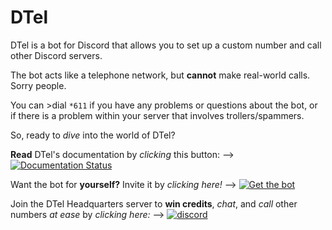 # DTel

DTel is a bot for Discord that allows you to set up a custom number and call other Discord servers.

The bot acts like a telephone network, but **cannot** make real-world calls. Sorry people.

You can >dial `*611` if you have any problems or questions about the bot, or if there is a problem within your server that involves trollers/spammers.

So, ready to *dive* into the world of DTel?

**Read** DTel's documentation by *clicking* this button: --> [![Documentation Status](https://readthedocs.org/projects/dtel/badge/?version=latest)](http://dtel.austinhuang.me/en/latest)

Want the bot for **yourself?** Invite it by *clicking here!* --> [![Get the bot](https://img.shields.io/badge/Discord-Get_The_Bot-7289DA.svg)](https://discordapp.com/oauth2/authorize?client_id=377609965554237453&scope=bot)

Join the DTel Headquarters server to **win credits**, *chat*, and *call* other numbers *at ease* by *clicking here:* --> [![discord](https://img.shields.io/badge/Discord-Support_Server-7289DA.svg)](https://discord.gg/RN7pxrB)
